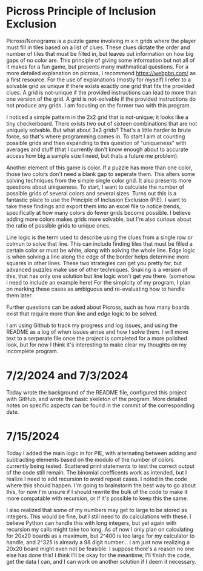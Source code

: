 # Picross Principle of Inclusion Exclusion
Picross/Nonograms is a puzzle game involving m x n grids where the player must fill in tiles based on a list of clues. These clues dictate the order and number of tiles that must be filled in, but leaves out information on how big gaps of no color are. This principle of giving some information but not all of it makes for a fun game, but presents many mathmatical questions. For a more detailed explanation on picross, I recommend https://webpbn.com/ as a first resource. For the use of explanations (mostly for myself) I refer to a solvable grid as unique if there exists exactly one grid that fits the provided clues. A grid is not-unique if the provided instructions can lead to more than one version of the grid. A grid is not-solvable if the provided instructions do not produce any grids. I am focusing on the former two with this program.

I noticed a simple pattern in the 2x2 grid that is not-unique; it looks like a tiny checkerboard. There exists two out of sixteen combinations that are not uniquely solvable. But what about 3x3 grids? That's a little harder to brute force, so that's where programming comes in. To start I aim at counting possible grids and then expanding to this question of "uniqueness" with averages and stuff (that I currently don't know enough about to accurate access how big a sample size I need, but thats a future me problem).

Another element of this game is color. If a puzzle has more than one color, those two colors don't need a blank gap to seperate them. This alters some solving techniques from the simple single color grid. It also presents more questions about uniqueness. To start, I want to calculate the number of possible grids of several colors and several sizes. Turns out this is a fantastic place to use the Principle of Inclusion Exclusion (PIE). I want to take these findings and export them into an excel file to notice trends, specifically at how many colors do fewer grids become possible. I believe adding more colors makes grids more solvable, but I'm also curious about the ratio of possible grids to unique ones. 

Line logic is the term used to describe using the clues from a single row or colmun to solve that line. This can include finding tiles that must be filled a certain color or must be white, along with solving the whole line. Edge logic is when solving a line along the edge of the border helps determine more squares in other lines. These two strategies can get you pretty far, but advanced puzzles make use of other techniques. Snaking is a version of this, that has only one solution but line logic won't get you there. (somehow i need to include an example here) For the simplcity of my program, I plan on marking these cases as ambiguous and re-evaluating how to handle them later. 

Further questions can be asked about Picross, such as how many boards exist that require more than line and edge logic to be solved. 

I am using Github to track my progress and log issues, and using the README as a log of when issues arrise and how I solve them. I will move text to a serperate file once the project is completed for a more polished look, but for now I think it's interesting to make clear my thoughts on my incomplete program.

# 7/2/2024 and 7/3/2024

Today wrote the background of the README file, configured this project with GitHub, and wrote the basic skeleton of the program. More detailed notes on specific aspects can be found in the commit of the corresponding date.

# 7/15/2024

Today I added the main logic in for PIE, with alternating between adding and subtracting elements based on the modulo of the number of colors currently being tested. Scattered print statements to test the correct output of the code still remain. The binomial coefficents work as intended, but I realize I need to add recursion to avoid repeat cases. I noted in the code where this should happen. I'm going to brainstorm the best way to go about this, for now I'm unsure if I should rewrite the bulk of the code to make it more compatable with recursion, or if it's possible to keep this the same.

I also realized that some of my numbers may get to large to be stored as integers. This would be fine, but I still need to do calculations with these. I believe Python can handle this with long integers, but yet again with recursion my calls might take too long. As of now I only plan on calculating for 20x20 boards as a maximum, but 2^400 is too large for my calculator to handle, and 2^325 is already a 98 digit number... I am just now realizing a 20x20 board might even not be feasible. I suppose there's a reason no one else has done this! I think I'll be okay for the meantime; I'll finish the code, get the data I can, and I can work on another solution if I deem it necessary. 
